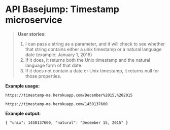 # API Basejump: Timestamp microservice
> **User stories:**
>1) I can pass a string as a parameter, and it will check to see whether that string contains either a unix timestamp or a natural language date (example: January 1, 2016)
>2) If it does, it returns both the Unix timestamp and the natural language form of that date.
>3) If it does not contain a date or Unix timestamp, it returns null for those properties.

**Example usage:**

`https://timestamp-ms.herokuapp.com/December%2015,%202015`

`https://timestamp-ms.herokuapp.com/1450137600`

**Example output:**

`{ "unix": 1450137600, "natural": "December 15, 2015" }`